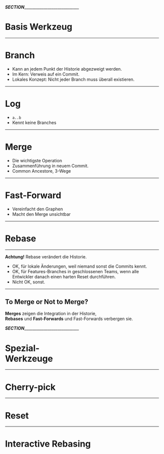 ___SECTION_______________________________


Basis Werkzeug
==============


_________________________________________


Branch
======


 * Kann an jedem Punkt der Historie abgezweigt werden.
 * Im Kern: Verweis auf ein Commit.
 * Lokales Konzept: Nicht jeder Branch muss überall existieren.


_________________________________________


Log
===

 * `a..b`
 * Kennt keine Branches


_________________________________________


Merge
=====

 * Die wichtigste Operation
 * Zusammenführung in neuem Commit.
 * Common Ancestore, 3-Wege


_________________________________________


Fast-Forward
============

 * Vereinfacht den Graphen
 * Macht den Merge unsichtbar


_________________________________________


Rebase
======


_________________________________________


**Achtung!** Rebase verändert die Historie.

 * OK, für lokale Änderungen, weil niemand sonst die Commits kennt.
 * OK, für Features-Branches in geschlossenen Teams, wenn alle Entwickler danach einen harten Reset durchführen.
 * Nicht OK, sonst.

_________________________________________


To Merge or Not to Merge?
-------------------------

**Merges** zeigen die Integration in der Historie, <br/>
**Rebases** und **Fast-Forwards** und Fast-Forwards verbergen sie.


___SECTION_______________________________


Spezial-<br/>Werkzeuge
======================


_________________________________________


Cherry-pick
============


_________________________________________


Reset
=====


_________________________________________


Interactive Rebasing
====================
